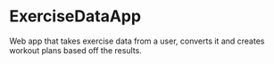 # ExerciseDataApp
Web app that takes exercise data from a user, converts it and creates workout plans based off the results. 
